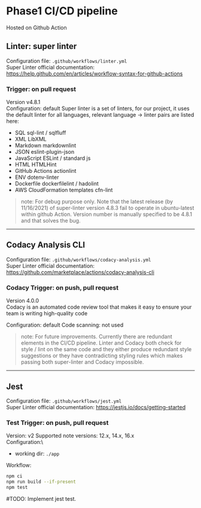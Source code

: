 # Phase1 CI/CD pipeline

Hosted on Github Action
## Linter: super linter

Configuration file: `.github/workflows/linter.yml`\
Super Linter official documentation:
https://help.github.com/en/articles/workflow-syntax-for-github-actions

### Trigger: on pull request
Version v4.8.1 \
Configuration: default
Super linter is a set of linters, for our project, it uses the default linter for all languages, relevant language -> linter pairs are listed here:
  - SQL	sql-lint / sqlfluff
  - XML	LibXML
  - Markdown	markdownlint
  - JSON	eslint-plugin-json
  - JavaScript	ESLint / standard js
  - HTML	HTMLHint
  - GitHub Actions	actionlint
  - ENV	dotenv-linter
  - Dockerfile	dockerfilelint / hadolint
  - AWS CloudFormation templates	cfn-lint

>   note:
For debug purpose only. Note that the latest release (by 11/16/2021) of super-linter version 4.8.3 fail to operate in ubuntu-latest within github Action. Version number is manually specified to be 4.8.1 and that solves the bug. 

---

## Codacy Analysis CLI

Configuration file: `.github/workflows/codacy-analysis.yml`\
Super Linter official documentation:
https://github.com/marketplace/actions/codacy-analysis-cli

### Codacy Trigger: on push, pull request
Version 4.0.0\
Codacy is an automated code review tool that makes it easy to ensure your team is writing high-quality code

Configuration: default
Code scanning: not used

>   note:
For future improvements. Currently there are redundant elements in the CI/CD pipeline. Linter and Codacy both check for style / lint on the same code and they either produce redundant style suggestions or they have contradicting styling rules which makes passing both super-linter and Codacy impossible.

---
## Jest

Configuration file: `.github/workflows/jest.yml`\
Super Linter official documentation:
https://jestjs.io/docs/getting-started

### Test Trigger: on push, pull request
Version: v2
Supported note versions: 12.x, 14.x, 16.x\
Configuration:\
- working dir: `./app`

Workflow:
``` bash
npm ci
npm run build --if-present
npm test
```

#TODO:
Implement jest test.
